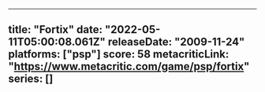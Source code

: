 
---
title: "Fortix"
date: "2022-05-11T05:00:08.061Z"
releaseDate: "2009-11-24"
platforms: ["psp"]
score: 58
metacriticLink: "https://www.metacritic.com/game/psp/fortix"
series: []
---
